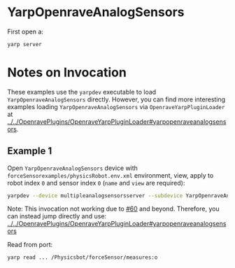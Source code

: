 # YarpOpenraveAnalogSensors

First open a:
```bash
yarp server
```

# Notes on Invocation
These examples use the `yarpdev` executable to load `YarpOpenraveAnalogSensors` directly. However, you can find more interesting examples loading `YarpOpenraveAnalogSensors` via `OpenraveYarpPluginLoader` at [../../OpenravePlugins/OpenraveYarpPluginLoader#yarpopenraveanalogsensors](../../OpenravePlugins/OpenraveYarpPluginLoader#yarpopenraveanalogsensors).

## Example 1
Open `YarpOpenraveAnalogSensors` device with `forceSensorexamples/physicsRobot.env.xml` environment, view, apply to robot index `0` and sensor index `0` (`name` and `view` are required):

```bash
yarpdev --device multipleanalogsensorsserver --subdevice YarpOpenraveAnalogSensors --robotIndex 0 --sensorIndex 0 --period 50 --env forceSensor/examples/physicsRobot.env.xml --name /analogsensors --view
```

Note: This invocation not working due to [#60](https://github.com/roboticslab-uc3m/openrave-yarp-plugins/issues/60) and beyond. Therefore, you can instead jump directly and use: [../../OpenravePlugins/OpenraveYarpPluginLoader#yarpopenraveanalogsensors](../../OpenravePlugins/OpenraveYarpPluginLoader#yarpopenraveanalogsensors)

Read from port:
```bash
yarp read ... /Physicsbot/forceSensor/measures:o
```
